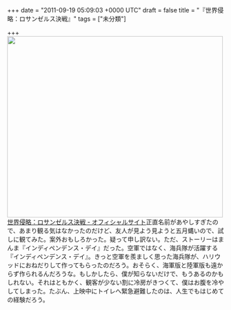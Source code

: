 
+++
date = "2011-09-19 05:09:03 +0000 UTC"
draft = false
title = "『世界侵略：ロサンゼルス決戦』"
tags = ["未分類"]

+++
<a href="http://blog.daruyanagi.net/archives/218/sshot-35" rel="attachment wp-att-219"><img src="http://blog.daruyanagi.net/wp-content/uploads/2011/09/sshot-35-500x420.png" alt="" title="sshot-35" width="500" height="420" class="alignnone size-medium wp-image-219"/></a><a href="http://www.battlela.jp/">世界侵略：ロサンゼルス決戦 - オフィシャルサイト</a>正直名前があやしすぎたので、あまり観る気はなかったのだけど、友人が見よう見ようと五月蝿いので、試しに観てみた。案外おもしろかった。疑って申し訳ない。ただ、ストーリーはまんま『インディペンデンス・デイ』だった。空軍ではなく、海兵隊が活躍する『インディペンデンス・デイ』。きっと空軍を羨ましく思った海兵隊が、ハリウッドにおねだりして作ってもらったのだろう。おそらく、海軍版と陸軍版も遠からず作られるんだろうな。もしかしたら、僕が知らないだけで、もうあるのかもしれない。それはともかく、観客が少ない割に冷房がきつくて、僕はお腹を冷やしてしまった。たぶん、上映中にトイレへ緊急避難したのは、人生でもはじめての経験だろう。


